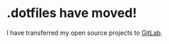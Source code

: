 # .dotfiles have moved!

I have transferred my open source projects to [GitLab](https://gitlab.com/dmfay/dotfiles).
